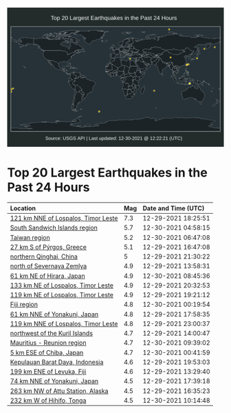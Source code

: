 ![Map](./map.png)

# Top 20 Largest Earthquakes in the Past 24 Hours

| Location | Mag | Date and Time (UTC) |
|:---|:---|:---|
| [121 km NNE of Lospalos, Timor Leste](https://earthquake.usgs.gov/earthquakes/eventpage/us7000g7lx) | 7.3 | 12-29-2021 18:25:51 |
| [South Sandwich Islands region](https://earthquake.usgs.gov/earthquakes/eventpage/us7000g7w5) | 5.7 | 12-30-2021 04:58:15 |
| [Taiwan region](https://earthquake.usgs.gov/earthquakes/eventpage/us7000g7wt) | 5.2 | 12-30-2021 06:47:08 |
| [27 km S of Pýrgos, Greece](https://earthquake.usgs.gov/earthquakes/eventpage/us6000gg5p) | 5.1 | 12-29-2021 16:47:08 |
| [northern Qinghai, China](https://earthquake.usgs.gov/earthquakes/eventpage/us7000g7t4) | 5 | 12-29-2021 21:30:22 |
| [north of Severnaya Zemlya](https://earthquake.usgs.gov/earthquakes/eventpage/us6000gg4h) | 4.9 | 12-29-2021 13:58:31 |
| [61 km NE of Hirara, Japan](https://earthquake.usgs.gov/earthquakes/eventpage/us7000g7xd) | 4.9 | 12-30-2021 08:45:36 |
| [133 km NE of Lospalos, Timor Leste](https://earthquake.usgs.gov/earthquakes/eventpage/us7000g7s9) | 4.9 | 12-29-2021 20:32:53 |
| [119 km NE of Lospalos, Timor Leste](https://earthquake.usgs.gov/earthquakes/eventpage/us7000g7rd) | 4.9 | 12-29-2021 19:21:12 |
| [Fiji region](https://earthquake.usgs.gov/earthquakes/eventpage/us7000g7un) | 4.8 | 12-30-2021 00:19:54 |
| [61 km NNE of Yonakuni, Japan](https://earthquake.usgs.gov/earthquakes/eventpage/us7000g7lu) | 4.8 | 12-29-2021 17:58:35 |
| [119 km NNE of Lospalos, Timor Leste](https://earthquake.usgs.gov/earthquakes/eventpage/us7000g7u7) | 4.8 | 12-29-2021 23:00:37 |
| [northwest of the Kuril Islands](https://earthquake.usgs.gov/earthquakes/eventpage/us6000gg4i) | 4.7 | 12-29-2021 14:00:47 |
| [Mauritius - Reunion region](https://earthquake.usgs.gov/earthquakes/eventpage/us7000g7xq) | 4.7 | 12-30-2021 09:39:02 |
| [5 km ESE of Chiba, Japan](https://earthquake.usgs.gov/earthquakes/eventpage/us7000g7ut) | 4.7 | 12-30-2021 00:41:59 |
| [Kepulauan Barat Daya, Indonesia](https://earthquake.usgs.gov/earthquakes/eventpage/us7000g7ru) | 4.6 | 12-29-2021 19:53:03 |
| [199 km ENE of Levuka, Fiji](https://earthquake.usgs.gov/earthquakes/eventpage/us6000gg4d) | 4.6 | 12-29-2021 13:29:40 |
| [74 km NNE of Yonakuni, Japan](https://earthquake.usgs.gov/earthquakes/eventpage/us7000g7ll) | 4.5 | 12-29-2021 17:39:18 |
| [263 km NW of Attu Station, Alaska](https://earthquake.usgs.gov/earthquakes/eventpage/us6000gg5m) | 4.5 | 12-29-2021 16:35:23 |
| [232 km W of Hihifo, Tonga](https://earthquake.usgs.gov/earthquakes/eventpage/us7000g7xu) | 4.5 | 12-30-2021 10:14:48 |
